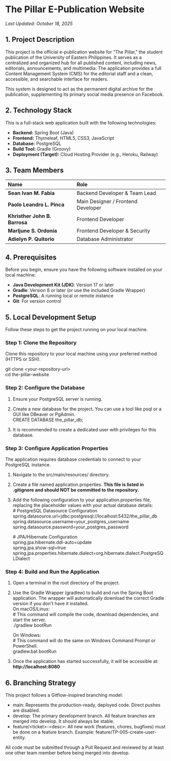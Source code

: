 # **The Pillar E-Publication Website**

*Last Updated: October 18, 2025*

## **1\. Project Description**

This project is the official e-publication website for "The Pillar," the student publication of the University of Eastern Philippines. It serves as a centralized and organized hub for all published content, including news, editorials, announcements, and multimedia. The application provides a full Content Management System (CMS) for the editorial staff and a clean, accessible, and searchable interface for readers.

This system is designed to act as the permanent digital archive for the publication, supplementing its primary social media presence on Facebook.

## **2\. Technology Stack**

This is a full-stack web application built with the following technologies:

* **Backend:** Spring Boot (Java)  
* **Frontend:** Thymeleaf, HTML5, CSS3, JavaScript  
* **Database:** PostgreSQL  
* **Build Tool:** Gradle (Groovy)  
* **Deployment (Target):** Cloud Hosting Provider (e.g., Heroku, Railway)

## **3\. Team Members**

| Name | Role |
| :---- | :---- |
| **Sean Ivan M. Fabia** | Backend Developer & Team Lead |
| **Paolo Leandro L. Pinca** | Main Designer / Frontend Developer |
| **Khristher John B. Barrosa** | Frontend Developer |
| **Marljune S. Ordonia** | Frontend Developer & Security |
| **Adielyn P. Quitorio** | Database Administrator |

## **4\. Prerequisites**

Before you begin, ensure you have the following software installed on your local machine:

* **Java Development Kit (JDK)**: Version 17 or later  
* **Gradle**: Version 8 or later (or use the included Gradle Wrapper)  
* **PostgreSQL**: A running local or remote instance  
* **Git**: For version control

## **5\. Local Development Setup**

Follow these steps to get the project running on your local machine.

### **Step 1: Clone the Repository**

Clone this repository to your local machine using your preferred method (HTTPS or SSH).

git clone \<your-repository-url\>  
cd the-pillar-website

### **Step 2: Configure the Database**

1. Ensure your PostgreSQL server is running.  
2. Create a new database for the project. You can use a tool like psql or a GUI like DBeaver or PgAdmin.  
   CREATE DATABASE the\_pillar\_db;

3. It is recommended to create a dedicated user with privileges for this database.

### **Step 3: Configure Application Properties**

The application requires database credentials to connect to your PostgreSQL instance.

1. Navigate to the src/main/resources/ directory.  
2. Create a file named application.properties. **This file is listed in .gitignore and should NOT be committed to the repository.**  
3. Add the following configuration to your application.properties file, replacing the placeholder values with your actual database details:  
   \# PostgreSQL Datasource Configuration  
   spring.datasource.url=jdbc:postgresql://localhost:5432/the\_pillar\_db  
   spring.datasource.username=your\_postgres\_username  
   spring.datasource.password=your\_postgres\_password

   \# JPA/Hibernate Configuration  
   spring.jpa.hibernate.ddl-auto=update  
   spring.jpa.show-sql=true  
   spring.jpa.properties.hibernate.dialect=org.hibernate.dialect.PostgreSQLDialect

### **Step 4: Build and Run the Application**

1. Open a terminal in the root directory of the project.  
2. Use the Gradle Wrapper (gradlew) to build and run the Spring Boot application. The wrapper will automatically download the correct Gradle version if you don't have it installed.  
   On macOS/Linux:  
   \# This command will compile the code, download dependencies, and start the server.  
   ./gradlew bootRun

   On Windows:  
   \# This command will do the same on Windows Command Prompt or PowerShell.  
   gradlew.bat bootRun

3. Once the application has started successfully, it will be accessible at: **http://localhost:8080**

## **6\. Branching Strategy**

This project follows a Gitflow-inspired branching model:

* main: Represents the production-ready, deployed code. Direct pushes are disabled.  
* develop: The primary development branch. All feature branches are merged into develop. It should always be stable.  
* feature/\<ticket\>-\<desc\>: All new work (features, chores, bugfixes) must be done on a feature branch. Example: feature/TP-005-create-user-entity.

All code must be submitted through a Pull Request and reviewed by at least one other team member before being merged into develop.
